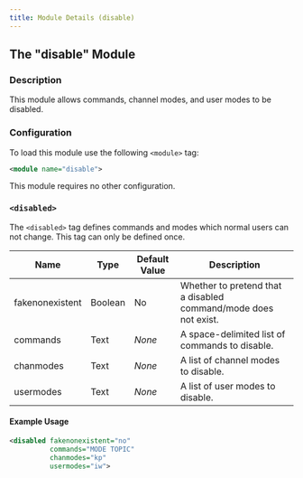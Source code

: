 ```yaml
---
title: Module Details (disable)
---
```


## The "disable" Module

### Description

This module allows commands, channel modes, and user modes to be disabled.

### Configuration

To load this module use the following `<module>` tag:

```xml
<module name="disable">
```

This module requires no other configuration.

### `<disabled>`

The `<disabled>` tag defines commands and modes which normal users can not change. This tag can only be defined once.

Name            | Type    | Default Value | Description
--------------- | ------- | ------------- | -----------
fakenonexistent | Boolean | No            | Whether to pretend that a disabled command/mode does not exist.
commands        | Text    | *None*        | A space-delimited list of commands to disable.
chanmodes       | Text    | *None*        | A list of channel modes to disable.
usermodes       | Text    | *None*        | A list of user modes to disable.

#### Example Usage

```xml
<disabled fakenonexistent="no"
          commands="MODE TOPIC"
          chanmodes="kp"
          usermodes="iw">
```
